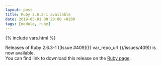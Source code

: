 ```yaml
---
layout: post
title: Ruby 2.6.3-1 available
date: 2019-05-01 00:28:00 +0200
tags: [module, ruby]
---
```

{% include vars.html %}

Releases of Ruby 2.6.3-1 ([Issue #409]({{ var_repo_url }}/issues/409)) is now available.<br />
You can find link to download this release on the [Ruby page](/modules/ruby/).